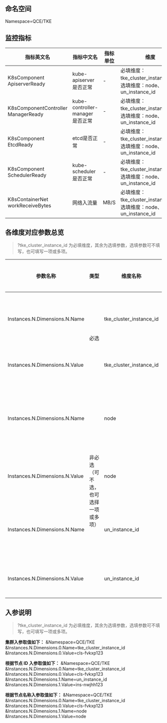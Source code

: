 ## 命名空间
Namespace=QCE/TKE
## 监控指标

| 指标英文名                              | 指标中文名                      | 指标单位 | 维度                                                         | 统计周期                               |
| --------------------------------------- | ------------------------------- | -------- | ------------------------------------------------------------ | -------------------------------------- |
| K8sComponent<br/>ApiserverReady         | kube-apiserver是否正常          | -        | 必填维度：tke_cluster_instance_id、<br/>选填维度：node、un_instance_id | 60s、<br/>300s、<br/>3600s、<br/>86400 |
| K8sComponentController<br/>ManagerReady | kube-controller-manager是否正常 | -        | 必填维度：tke_cluster_instance_id、<br/>选填维度：node、un_instance_id | 60s、<br/>300s、<br/>3600s、<br/>86400 |
| K8sComponent<br/>EtcdReady              | etcd是否正常                    | -        | 必填维度：tke_cluster_instance_id、<br/>选填维度：node、un_instance_id | 60s、<br/>300s、<br/>3600s、<br/>86400 |
| K8sComponent<br/>SchedulerReady         | kube-scheduler是否正常          | -        | 必填维度：tke_cluster_instance_id、<br/>选填维度：node、un_instance_id | 60s、<br/>300s、<br/>3600s、<br/>86400 |
| K8sContainerNet<br/>workReceiveBytes    | 网络入流量                      | MB/S     | 必填维度：tke_cluster_instance_id、<br/>选填维度：node、un_instance_id | 60s、<br/>300s、<br/>3600s、<br/>86400 |

## 各维度对应参数总览

> ?tke_cluster_instance_id 为必填维度，其余为选填参数，选填参数可不填写，也可填写一项或多项。

<table>
    <thead>
        <tr>
            <th><span>参数名称</span></th>
            <th><span>类型</span></th>
            <th><span>维度名称</span></th>
            <th><span>维度解释</span></th>
            <th><span>格式</span></th>
        </tr>
    </thead>
    <tbody>
        <tr>
            <td><span>Instances.N.Dimensions.N.Name</span></td>
            <td rowspan="2"><span>必选</span></td>
            <td><span>tke_cluster_instance_id</span></td>
            <td><span>集群的维度名称</span></td>
            <td><span>输入 String 类型维度名称：tke_cluster_instance_id</span></td>
        </tr>
        <tr>
            <td><span>Instances.N.Dimensions.N.Value</span></td>
            <td><span>tke_cluster_instance_id</span></td>
            <td><span>具体集群 ID</span></td>
            <td><span>输入具体集群 ID，例如：cls-fvkxp123</span></td>
        </tr>
        <tr>
            <td><span>Instances.N.Dimensions.N.Name</span></td>
            <td rowspan="4"><span>非必选（可不选，也可选择一项或多项）</span></td>
            <td><span>node</span></td>
            <td><span>节点名称的维度名称</span></td>
            <td><span>输入 String 类型维度名称：node</span></td>
        </tr>
        <tr>
            <td><span>Instances.N.Dimensions.N.Value</span></td>
            <td><span>node</span></td>
            <td><span>具体节点名称</span></td>
            <td><span>输入具体节点名称，例如：node</span></td>
        </tr>
        <tr>
            <td><span>Instances.N.Dimensions.N.Name</span></td>
            <td><span>un_instance_id</span></td>
            <td><span>节点ID的维度名称</span></td>
            <td><span>输入 String 类型维度名称：un_instance_id</span></td>
        </tr>
        <tr>
            <td><span>Instances.N.Dimensions.N.Value</span></td>
            <td><span>un_instance_id</span></td>
            <td><span>具体节点ID</span></td>
            <td><span>输入具体节点 ID，例如：ins-nwjhh123</span></td>
        </tr>
    </tbody>
</table>



## 入参说明

> ?tke_cluster_instance_id  为必填维度，其余为选填参数，选填参数可不填写，也可填写一项或多项。

**集群入参取值如下：**
&Namespace=QCE/TKE
&Instances.N.Dimensions.0.Name=tke_cluster_instance_id
&Instances.N.Dimensions.0.Value=cls-fvkxp123

**根据节点 ID 入参取值如下：**
&Namespace=QCE/TKE
&Instances.N.Dimensions.0.Name=tke_cluster_instance_id
&Instances.N.Dimensions.0.Value=cls-fvkxp123
&Instances.N.Dimensions.1.Name=un_instance_id
&Instances.N.Dimensions.1.Value=ins-nwjhh123

**根据节点名称入参取值如下：**
&Namespace=QCE/TKE
&Instances.N.Dimensions.0.Name=tke_cluster_instance_id
&Instances.N.Dimensions.0.Value=cls-fvkxp123
&Instances.N.Dimensions.1.Name=node
&Instances.N.Dimensions.1.Value=node

